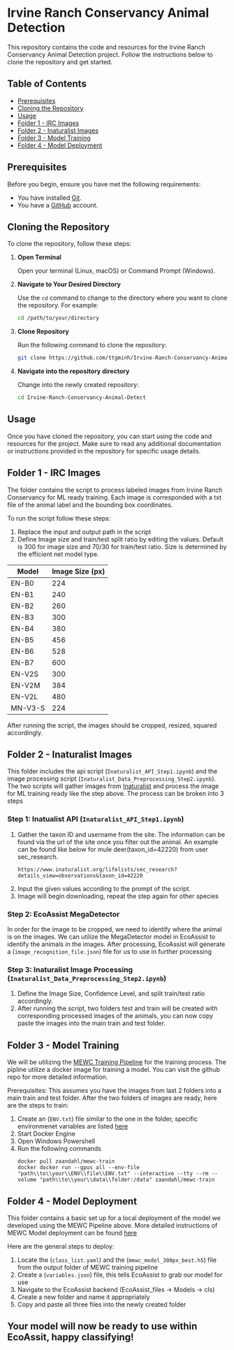 # Irvine Ranch Conservancy Animal Detection

This repository contains the code and resources for the Irvine Ranch Conservancy Animal Detection project. Follow the instructions below to clone the repository and get started.

## Table of Contents
- [Prerequisites](#prerequisites)
- [Cloning the Repository](#cloning-the-repository)
- [Usage](#usage)
- [Folder 1 - IRC Images](#folder-1---irc-images)
- [Folder 2 - Inaturalist Images](#folder-2---inaturalist-images)
- [Folder 3 - Model Training](#folder-3---model-training)
- [Folder 4 - Model Deployment](#folder-4---model-deployment)

## Prerequisites

Before you begin, ensure you have met the following requirements:
- You have installed [Git](https://git-scm.com/book/en/v2/Getting-Started-Installing-Git).
- You have a [GitHub](https://github.com) account.

## Cloning the Repository

To clone the repository, follow these steps:

1. **Open Terminal**

   Open your terminal (Linux, macOS) or Command Prompt (Windows).

2. **Navigate to Your Desired Directory**

   Use the `cd` command to change to the directory where you want to clone the repository. For example:
   ```sh
   cd /path/to/your/directory
3. **Clone Repository**

   Run the following command to clone the repository:
   ```sh
   git clone https://github.com/ttgminh/Irvine-Ranch-Conservancy-Animal-Detect.git
4. **Navigate into the repository directory**

   Change into the newly created repository:
   ```sh
   cd Irvine-Ranch-Conservancy-Animal-Detect

## Usage

Once you have cloned the repository, you can start using the code and resources for the project. Make sure to read any additional documentation or instructions provided in the repository for specific usage details.
   
## Folder 1 - IRC Images

The folder contains the script to process labeled images from Irvine Ranch Conservancy for ML ready training. Each image is corresponded with a txt file of the animal label and the bounding box coordinates. 

To run the script follow these steps:

1. Replace the input and output path in the script
2. Define Image size and train/test split ratio by editing the values. Default is 300 for image size and 70/30 for train/test ratio. Size is determined by the efficient net model type.

| Model       | Image Size (px) |
|-------------|-----------------|
| EN-B0       | 224             |
| EN-B1       | 240             |
| EN-B2       | 260             |
| EN-B3       | 300             |
| EN-B4       | 380             |
| EN-B5       | 456             |
| EN-B6       | 528             |
| EN-B7       | 600             |
| EN-V2S      | 300             |
| EN-V2M      | 384             |
| EN-V2L      | 480             |
| MN-V3-S     | 224             |

After running the script, the images should be cropped, resized, squared accordingly.

## Folder 2 - Inaturalist Images
This folder includes the api script (`Inaturalist_API_Step1.ipynb`) and the image processing script (`Inaturalist_Data_Preprocessing_Step2.ipynb`). The two scripts will gather images from [Inaturalist](https://www.inaturalist.org/observations) and process the image for ML training ready like the step above. The process can be broken into 3 steps

### Step 1: Inatualist API (`Inaturalist_API_Step1.ipynb`)

1. Gather the taxon ID and username from the site. The information can be found via the url of the site once you filter out the animal. An example can be found like below for mule deer(taxon_id=42220) from user sec_research.
   ```
   https://www.inaturalist.org/lifelists/sec_research?details_view=observations&taxon_id=42220

2. Input the given values according to the prompt of the script.
3. Image will begin downloading, repeat the step again for other species

### Step 2: EcoAssist MegaDetector
In order for the image to be cropped, we need to identify where the animal is on the images. We can utilize the MegaDetector model in EcoAssist to identify the animals in the images. After processing, EcoAssist will generate a (`image_recognition_file.json`) file for us to use in further processing

### Step 3: Inaturalist Image Processing (`Inaturalist_Data_Preprocessing_Step2.ipynb`)

1. Define the Image Size, Confidence Level, and split train/test ratio accordingly.
2. After running the script, two folders test and train will be created with corresponding processed images of the animals, you can now copy paste the images into the main train and test folder.


## Folder 3 - Model Training
We will be utilizing the [MEWC Training Pipeline](https://github.com/zaandahl/mewc-train/tree/main) for the training process. The pipline utilize a docker image for training a model. You can visit the github repo for more detailed information.

Prerequisites: This assumes you have the images from last 2 folders into a main train and test folder. After the two folders of images are ready, here are the steps to train:

1. Create an (`ENV.txt`) file similar to the one in the folder, specific environmenet variables are listed [here](https://github.com/zaandahl/mewc-train/tree/main)
2. Start Docker Engine
3. Open Windows Powershell
4. Run the following commands
   ```
   docker pull zaandahl/mewc-train
   docker docker run --gpus all --env-file "path\\to\\your\\ENV\\file\\ENV.txt" --interactive --tty --rm --volume "path\\to\\your\\data\\folder:/data" zaandahl/mewc-train

## Folder 4 - Model Deployment
This folder contains a basic set up for a local deployment of the model we developed using the MEWC Pipeline above. More detailed instructions of MEWC Model deployment can be found [here](https://github.com/PetervanLunteren/EcoAssist/blob/main/markdown/MEWC_integration.md)

Here are the general steps to deploy:

1. Locate the (`class_list.yaml`) and the (`mewc_model_300px_best.h5`) file from the output folder of MEWC training pipeline
2. Create a (`variables.json`) file, this tells EcoAssist to grab our model for use
3. Navigate to the EcoAssist backend (EcoAssist_files -> Models -> cls)
4. Create a new folder and name it appropriately
5. Copy and paste all three files into the newly created folder


## Your model will now be ready to use within EcoAssit, happy classifying!


   
